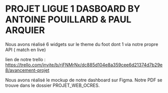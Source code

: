 # PROJET LIGUE 1 DASBOARD BY ANTOINE POUILLARD & PAUL ARQUIER 

Nous avons réalisé 6 widgets sur le theme du foot dont 1 via notre propre API ( match en live)

lien de notre trello : https://trello.com/invite/b/rjFNMrNx/dc885d104e8a359cee6d21374d7b29e8/avancement-projet

Nous avons réalisé le mockup de notre dashboard sur Figma. 
Notre PDF se trouve dans le dossier PROJET_WEB_OCRES.